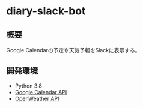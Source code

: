 # diary-slack-bot

## 概要
Google Calendarの予定や天気予報をSlackに表示する。

## 開発環境
* Python 3.8
* [Google Calendar API](https://developers.google.com/calendar)
* [OpenWeather API](https://openweathermap.org/api)

